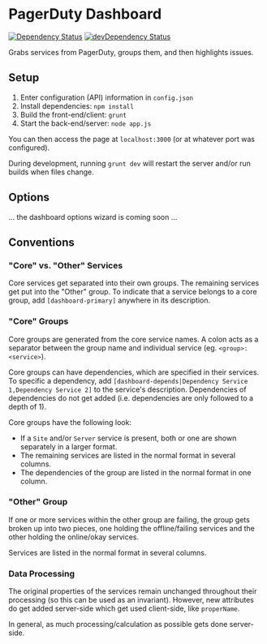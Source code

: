 PagerDuty Dashboard
=============================

[![Dependency Status](https://david-dm.org/gondek/pagerduty-dashboard.svg)](https://david-dm.org/gondek/pagerduty-dashboard)
[![devDependency Status](https://david-dm.org/gondek/pagerduty-dashboard/dev-status.svg)](https://david-dm.org/gondek/pagerduty-dashboard#info=devDependencies)

Grabs services from PagerDuty, groups them, and then highlights issues.

## Setup

1. Enter configuration (API) information in `config.json`
2. Install dependencies: `npm install`
3. Build the front-end/client: `grunt`
4. Start the back-end/server: `node app.js`

You can then access the page at `localhost:3000` (or at whatever port was configured).

During development, running `grunt dev` will restart the server and/or run builds when files change.

## Options

... the dashboard options wizard is coming soon ...

## Conventions

### "Core" vs. "Other" Services

Core services get separated into their own groups. The remaining services get put into the "Other" group. To indicate that a service belongs to a core group, add `[dashboard-primary]` anywhere in its description.

### "Core" Groups

Core groups are generated from the core service names. A colon acts as a separator between the group name and individual service (eg. `<group>: <service>`).

Core groups can have dependencies, which are specified in their services. To specific a dependency, add `[dashboard-depends|Dependency Service 1,Dependency Service 2]` to the service's description. Dependencies of dependencies do not get added (i.e. dependencies are only followed to a depth of 1).

Core groups have the following look:
- If a `Site` and/or `Server` service is present, both or one are shown separately in a larger format.
- The remaining services are listed in the normal format in several columns.
- The dependencies of the group are listed in the normal format in one column.

### "Other" Group

If one or more services within the other group are failing, the group gets broken up into two pieces, one holding the offline/failing services and the other holding the online/okay services.

Services are listed in the normal format in several columns.

### Data Processing

The original properties of the services remain unchanged throughout their processing (so this can be used as an invariant). However, new attributes do get added server-side which get used client-side, like `properName`.

In general, as much processing/calculation as possible gets done server-side.
